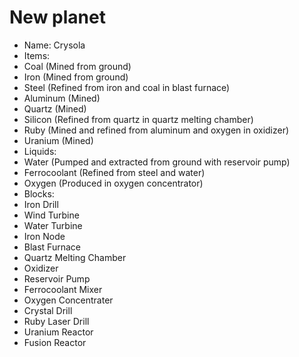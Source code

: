 # New planet
- Name: Crysola
- Items:
- Coal (Mined from ground)
- Iron (Mined from ground)
- Steel (Refined from iron and coal in blast furnace)
- Aluminum (Mined)
- Quartz (Mined)
- Silicon (Refined from quartz in quartz melting chamber)
- Ruby (Mined and refined from aluminum and oxygen in oxidizer)
- Uranium (Mined)
- Liquids:
- Water (Pumped and extracted from ground with reservoir pump)
- Ferrocoolant (Refined from steel and water)
- Oxygen (Produced in oxygen concentrator)
- Blocks:
- Iron Drill
- Wind Turbine
- Water Turbine
- Iron Node
- Blast Furnace
- Quartz Melting Chamber
- Oxidizer
- Reservoir Pump
- Ferrocoolant Mixer
- Oxygen Concentrater
- Crystal Drill
- Ruby Laser Drill
- Uranium Reactor
- Fusion Reactor
